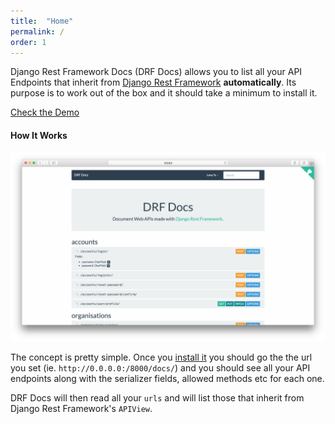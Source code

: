 ```yaml
---
title:  "Home"
permalink: /
order: 1
---
```


Django Rest Framework Docs (DRF Docs) allows you to list all your API Endpoints that inherit from <a href="http://www.django-rest-framework.org/" target="_blank">Django Rest Framework</a> **automatically**. Its purpose is to work out of the box and it should take a minimum to install it.

<a class="btn btn-success btn-demo" href="http://demo.drfdocs.com/" target="_blank"><i class="fa fa-laptop"></i> Check the Demo</a>

<h4>How It Works</h4>

<img class="img-responsive" src="static/images/mockup.png" alt="Mock Up" />

The concept is pretty simple. Once you [install it](/docs/installation/) you should go the the url you set (ie. `http://0.0.0.0:/8000/docs/`) and you should see all your API endpoints along with the serializer fields, allowed methods etc for each one.

DRF Docs will then read all your `urls` and will list those that inherit from Django Rest Framework's `APIView`.
